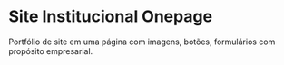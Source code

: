 # Site Institucional Onepage
 Portfólio de site em uma página com imagens, botões, formulários com propósito empresarial.
